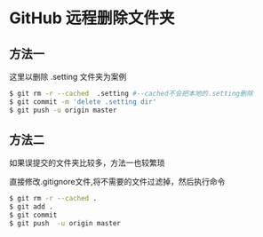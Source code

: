 #  GitHub 远程删除文件夹

## 方法一
这里以删除 .setting 文件夹为案例

```bash
$ git rm -r --cached  .setting #--cached不会把本地的.setting删除
$ git commit -m 'delete .setting dir'
$ git push -u origin master
```

## 方法二
如果误提交的文件夹比较多，方法一也较繁琐

直接修改.gitignore文件,将不需要的文件过滤掉，然后执行命令

```bash
$ git rm -r --cached .
$ git add .
$ git commit
$ git push  -u origin master
```


